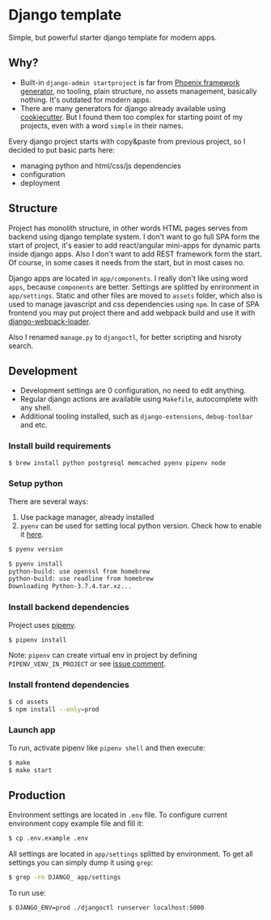 # Django template

Simple, but powerful starter django template for modern apps.

## Why?

* Built-in `django-admin startproject` is far from [Phoenix framework generator](https://hexdocs.pm/phoenix/up_and_running.html), no tooling, plain structure, no assets management, basically nothing. It's outdated for modern apps.
* There are many generators for django already available using [cookiecutter](https://github.com/cookiecutter/cookiecutter#python-django). But I found them too complex for starting point of my projects, even with a word `simple` in their names.

Every django project starts with copy&paste from previous project, so I decided to put basic parts here:
* managing python and html/css/js dependencies
* configuration
* deployment

## Structure

Project has monolith structure, in other words HTML pages serves from backend using django template system. I don't want to go full SPA form the start of project, it's easier to add react/angular mini-apps for dynamic parts inside django apps. Also I don't want to add REST framework form the start. Of course, in some cases it needs from the start, but in most cases no.

Django apps are located in `app/components`. I really don't like using word `apps`, because `components` are better.
Settings are splitted by enrironment in `app/settings`.
Static and other files are moved to `assets` folder, which also is used to manage javascript and css dependencies using `npm`. In case of SPA frontend you may put project there and add webpack build and use it with [django-webpack-loader](https://github.com/owais/django-webpack-loader).

Also I renamed `manage.py` to `djangoctl`, for better scripting and hisroty search.

## Development

* Development settings are 0 configuration, no need to edit anything.
* Regular django actions are available using `Makefile`, autocomplete with any shell.
* Additional tooling installed, such as `django-extensions`, `debug-toolbar` and etc.

### Install build requirements

```bash
$ brew install python postgresql memcached pyenv pipenv node
```

### Setup python

There are several ways:
1. Use package manager, already installed
2. `pyenv` can be used for setting local python version. Check how to enable it [here](https://github.com/pyenv/pyenv#installation).

```bash
$ pyenv version

$ pyenv install
python-build: use openssl from homebrew
python-build: use readline from homebrew
Downloading Python-3.7.4.tar.xz...
```

### Install backend dependencies

Project uses [pipenv](https://pipenv.pypa.io/en/latest/basics/).

```bash
$ pipenv install
```

Note:
`pipenv` can create virtual env in project by defining `PIPENV_VENV_IN_PROJECT` or see [issue comment](https://github.com/pypa/pipenv/issues/2197#issuecomment-446601760).

### Install frontend dependencies

```bash
$ cd assets
$ npm install --only=prod
```

### Launch app

To run, activate pipenv like `pipenv shell` and then execute:
```bash
$ make
$ make start
```

## Production

Environment settings are located in `.env` file. To configure current environment copy example file and fill it:
```bash
$ cp .env.example .env
```

All settings are located in `app/settings` splitted by environment. To get all settings you can simply dump it using `grep`:
```bash
$ grep -rn DJANGO_ app/settings
```

To run use:
```bash
$ DJANGO_ENV=prod ./djangoctl runserver localhost:5000
```
